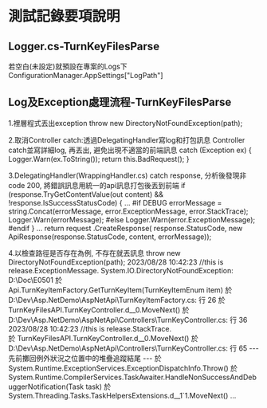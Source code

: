 # 測試記錄要項說明
## Logger.cs-TurnKeyFilesParse

若空白(未設定)就預設在專案的Logs下ConfigurationManager.AppSettings["LogPath"]

## Log及Exception處理流程-TurnKeyFilesParse

1.裡層程式丟出exception
  throw new DirectoryNotFoundException(path);
  
2.取消Controller catch:透過DelegatingHandler寫log和打包訊息
	Controller catch並寫詳細log, 再丟出, 避免出現不適當的前端訊息
   catch (Exception ex)
   {
       Logger.Warn(ex.ToString());
       return this.BadRequest();
   }
   
3.DelegatingHandler(WrappingHandler.cs) catch response, 分析後發現非code 200, 將錯誤訊息用統一的api訊息打包後丟到前端
   if (response.TryGetContentValue(out content)
       && !response.IsSuccessStatusCode)
   {
	...
	#if DEBUG
						errorMessage = string.Concat(errorMessage, error.ExceptionMessage, error.StackTrace);
						Logger.Warn(errorMessage);
	#else
						Logger.Warn(error.ExceptionMessage);
	#endif
   }
   ...
   return request
    .CreateResponse(
        response.StatusCode,
        new ApiResponse(response.StatusCode, content, errorMessage));
	
4.以檢查路徑是否存在為例, 不存在就丟訊息 throw new DirectoryNotFoundException(path);
	2023/08/28 10:42:23 //this is release.ExceptionMessage. 
	System.IO.DirectoryNotFoundException: D:\Doc\E0501
   於 Api.TurnKeyItemFactory.GetTurnKeyItem(TurnKeyItemEnum item) 於 D:\Dev\Asp.NetDemo\AspNetApi\TurnKeyItemFactory.cs: 行 26
   於 TurnKeyFilesAPI.TurnKeyController.<GetJson>d__0.MoveNext() 於 D:\Dev\Asp.NetDemo\AspNetApi\Controllers\TurnKeyController.cs: 行 36
	2023/08/28 10:42:23 //this is release.StackTrace.    
	於 TurnKeyFilesAPI.TurnKeyController.<GetJson>d__0.MoveNext() 於 D:\Dev\Asp.NetDemo\AspNetApi\Controllers\TurnKeyController.cs: 行 65
	--- 先前擲回例外狀況之位置中的堆疊追蹤結尾 ---
	   於 System.Runtime.ExceptionServices.ExceptionDispatchInfo.Throw()
	   於 System.Runtime.CompilerServices.TaskAwaiter.HandleNonSuccessAndDebuggerNotification(Task task)
	   於 System.Threading.Tasks.TaskHelpersExtensions.<CastToObject>d__1`1.MoveNext()
	...

